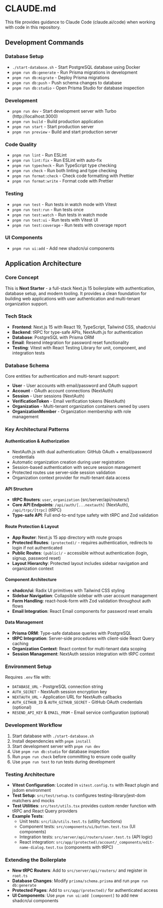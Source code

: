 # CLAUDE.md

This file provides guidance to Claude Code (claude.ai/code) when working with code in this repository.

## Development Commands

### Database Setup

- `./start-database.sh` - Start PostgreSQL database using Docker
- `pnpm run db:generate` - Run Prisma migrations in development
- `pnpm run db:migrate` - Deploy Prisma migrations
- `pnpm run db:push` - Push schema changes to database
- `pnpm run db:studio` - Open Prisma Studio for database inspection

### Development

- `pnpm run dev` - Start development server with Turbo (http://localhost:3000)
- `pnpm run build` - Build production application
- `pnpm run start` - Start production server
- `pnpm run preview` - Build and start production server

### Code Quality

- `pnpm run lint` - Run ESLint
- `pnpm run lint:fix` - Run ESLint with auto-fix
- `pnpm run typecheck` - Run TypeScript type checking
- `pnpm run check` - Run both linting and type checking
- `pnpm run format:check` - Check code formatting with Prettier
- `pnpm run format:write` - Format code with Prettier

### Testing

- `pnpm run test` - Run tests in watch mode with Vitest
- `pnpm run test:run` - Run tests once
- `pnpm run test:watch` - Run tests in watch mode
- `pnpm run test:ui` - Run tests with Vitest UI
- `pnpm run test:coverage` - Run tests with coverage report

### UI Components

- `pnpm run ui:add` - Add new shadcn/ui components

## Application Architecture

### Core Concept

This is **Next Starter** - a full-stack Next.js 15 boilerplate with authentication, database setup, and modern tooling. It provides a clean foundation for building web applications with user authentication and multi-tenant organization support.

### Tech Stack

- **Frontend**: Next.js 15 with React 19, TypeScript, Tailwind CSS, shadcn/ui
- **Backend**: tRPC for type-safe APIs, NextAuth.js for authentication
- **Database**: PostgreSQL with Prisma ORM
- **Email**: Resend integration for password reset functionality
- **Testing**: Vitest with React Testing Library for unit, component, and integration tests

### Database Schema

Core entities for authentication and multi-tenant support:

- **User** - User accounts with email/password and OAuth support
- **Account** - OAuth account connections (NextAuth)
- **Session** - User sessions (NextAuth)
- **VerificationToken** - Email verification tokens (NextAuth)
- **Organization** - Multi-tenant organization containers owned by users
- **OrganizationMember** - Organization membership with role management

### Key Architectural Patterns

#### Authentication & Authorization

- NextAuth.js with dual authentication: GitHub OAuth + email/password credentials
- Automatic organization creation during user registration
- Session-based authentication with secure session management
- Protected routes use server-side session validation
- Organization context provider for multi-tenant data access

#### API Structure

- **tRPC Routers**: `user`, `organization` (src/server/api/routers/)
- **Core API Endpoints**: `/api/auth/[...nextauth]` (NextAuth), `/api/trpc/[trpc]` (tRPC)
- **Type-safe API**: Full end-to-end type safety with tRPC and Zod validation

#### Route Protection & Layout

- **App Router**: Next.js 15 app directory with route groups
- **Protected Routes**: `(protected)/` - requires authentication, redirects to login if not authenticated
- **Public Routes**: `(public)/` - accessible without authentication (login, signup, password reset)
- **Layout Hierarchy**: Protected layout includes sidebar navigation and organization context

#### Component Architecture

- **shadcn/ui**: Radix UI primitives with Tailwind CSS styling
- **Sidebar Navigation**: Collapsible sidebar with user account management
- **Form Handling**: react-hook-form with Zod validation throughout auth flows
- **Email Integration**: React Email components for password reset emails

#### Data Management

- **Prisma ORM**: Type-safe database queries with PostgreSQL
- **tRPC Integration**: Server-side procedures with client-side React Query caching
- **Organization Context**: React context for multi-tenant data scoping
- **Session Management**: NextAuth session integration with tRPC context

### Environment Setup

Requires `.env` file with:

- `DATABASE_URL` - PostgreSQL connection string
- `AUTH_SECRET` - NextAuth session encryption key
- `NEXTAUTH_URL` - Application URL for NextAuth callbacks
- `AUTH_GITHUB_ID` & `AUTH_GITHUB_SECRET` - GitHub OAuth credentials (optional)
- `RESEND_API_KEY` & `EMAIL_FROM` - Email service configuration (optional)

### Development Workflow

1. Start database with `./start-database.sh`
2. Install dependencies with `pnpm install`
3. Start development server with `pnpm run dev`
4. Use `pnpm run db:studio` for database inspection
5. Run `pnpm run check` before committing to ensure code quality
6. Use `pnpm run test` to run tests during development

### Testing Architecture

- **Vitest Configuration**: Located in `vitest.config.ts` with React plugin and jsdom environment
- **Test Setup**: `src/test/setup.ts` configures testing-library/jest-dom matchers and mocks
- **Test Utilities**: `src/test/utils.tsx` provides custom render function with tRPC and React Query providers
- **Example Tests**: 
  - Unit tests: `src/lib/utils.test.ts` (utility functions)
  - Component tests: `src/components/ui/button.test.tsx` (UI components)  
  - Integration tests: `src/server/api/routers/user.test.ts` (API logic)
  - React integration: `src/app/(protected)/account/_components/edit-name-dialog.test.tsx` (components with tRPC)

### Extending the Boilerplate

- **New tRPC Routers**: Add to `src/server/api/routers/` and register in `root.ts`
- **Database Changes**: Modify `prisma/schema.prisma` and run `pnpm run db:generate`
- **Protected Pages**: Add to `src/app/(protected)/` for authenticated access
- **UI Components**: Use `pnpm run ui:add [component]` to add new shadcn/ui components
